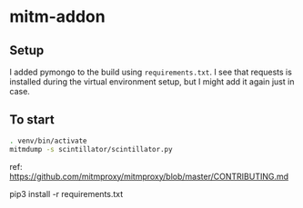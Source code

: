 # mitm-addon

## Setup
I added pymongo to the build using `requirements.txt`.  I see that requests is installed during the virtual environment setup, but I might add it again just in case.

## To start

```sh
. venv/bin/activate
mitmdump -s scintillator/scintillator.py
```

ref: https://github.com/mitmproxy/mitmproxy/blob/master/CONTRIBUTING.md


pip3 install -r requirements.txt
